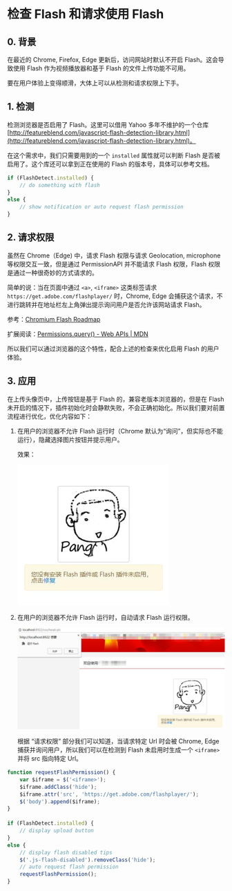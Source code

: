 # 检查 Flash 和请求使用 Flash

## 0. 背景

在最近的 Chrome, Firefox, Edge 更新后，访问网站时默认不开启 Flash。这会导致使用 Flash 作为视频播放器和基于 Flash 的文件上传功能不可用。

要在用户体验上变得顺滑，大体上可以从检测和请求权限上下手。

## 1. 检测

检测浏览器是否启用了 Flash。这里可以借用 Yahoo 多年不维护的一个仓库 [http://featureblend.com/javascript-flash-detection-library.html](http://featureblend.com/javascript-flash-detection-library.html)。

在这个需求中，我们只需要用到的一个 `installed` 属性就可以判断 Flash 是否被启用了。这个库还可以拿到正在使用的 Flash 的版本号，具体可以参考文档。

```javascript
if (FlashDetect.installed) {
    // do something with flash
}
else {
    // show notification or auto request flash permission
}
```

## 2. 请求权限

虽然在 Chrome（Edge) 中，请求 Flash 权限与请求 Geolocation, microphone 等权限交互一致，但是通过 PermissionAPI 并不能请求 Flash 权限，Flash 权限是通过一种很奇妙的方式请求的。

简单的说：当在页面中通过 `<a>`, `<iframe>` 这类标签请求 `https://get.adobe.com/flashplayer/` 时，Chrome, Edge 会捕获这个请求，不进行跳转并在地址栏左上角弹出提示询问用户是否允许该网站请求 Flash。

参考：[Chromium Flash Roadmap](https://www.chromium.org/flash-roadmap#TOC-Developer-Recommendations)

扩展阅读：[Permissions.query() - Web APIs | MDN](https://developer.mozilla.org/en-US/docs/Web/API/Permissions/query)

所以我们可以通过浏览器的这个特性，配合上述的检查来优化启用 Flash 的用户体验。

## 3. 应用

在上传头像页中，上传按钮是基于 Flash 的，兼容老版本浏览器的，但是在 Flash 未开启的情况下，插件初始化时会静默失败，不会正确初始化。所以我们要对前置流程进行优化，优化内容如下：

1. 在用户的浏览器不允许 Flash 运行时（Chrome 默认为“询问”，但实际也不能运行），隐藏选择图片按钮并提示用户。

    效果：

    ![Flash 未启用状态](images/flash-detect-1.jpg)

1. 在用户的浏览器不允许 Flash 运行时，自动请求 Flash 运行权限。

    ![请求 Flash 权限](images/flash-detect-2.jpg)

    根据 “请求权限” 部分我们可以知道，当请求特定 Url 时会被 Chrome, Edge 捕获并询问用户，所以我们可以在检测到 Flash 未启用时生成一个 `<iframe>` 并将 src 指向特定 Url。

```javascript
function requestFlashPermission() {
    var $iframe = $('<iframe>');
    $iframe.addClass('hide');
    $iframe.attr('src', 'https://get.adobe.com/flashplayer/');
    $('body').append($iframe);
}

if (FlashDetect.installed) {
    // display upload button
}
else {
    // display flash disabled tips
    $('.js-flash-disabled').removeClass('hide');
    // auto request flash permission
    requestFlashPermission();
}
```

